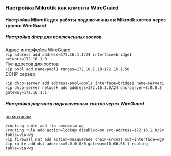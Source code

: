 ### Настройка Mikrotik как клиента WireGuard  



#### Настройка Mikrotik для работы подключенных к Mikrotik хостов через тунель WireGuard  
##### Настройка dhcp для поключенных хостов  
Адрес интерфейса WireGuard  
```/ip address add address=172.16.1.1/24 interface=bridge1 network=172.16.1.0```   
Пул адресов для хостов  
```/ip pool add name=pool1 ranges=172.16.1.10-172.16.1.50```   
DCHP сервер  
```
/ip dhcp-server add address-pool=pool1 interface=bridge1 name=server1
/ip dhcp-server network add address=172.16.1.0/24 dns-server=8.8.8.8 gateway=172.16.1.1
```

##### Настройка роутинга подключенных хостов через WireGuard  
[по мотивам](https://forum.mikrotik.com/viewtopic.php?t=169011#p829164)  
```
/routing table add fib name=via-wg
/routing rule add action=lookup disabled=no src-address=172.16.1.0/24 table=via-wg
/ip firewall nat add action=masquerade chain=srcnat out-interface=wg0
/ip route add dst-address=0.0.0.0/0 gateway=10.66.66.1 routing-table=via-wg
```
